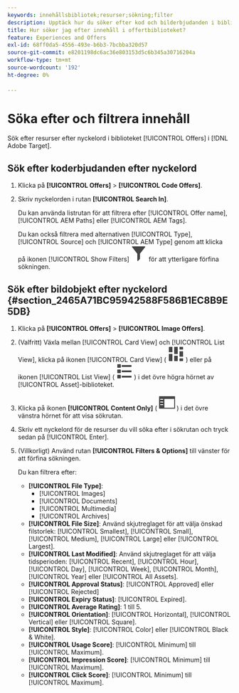 ```yaml
---
keywords: innehållsbibliotek;resurser;sökning;filter
description: Upptäck hur du söker efter kod och bilderbjudanden i biblioteket [!UICONTROL Offers].
title: Hur söker jag efter innehåll i offertbiblioteket?
feature: Experiences and Offers
exl-id: 68ff0da5-4556-493e-b6b3-7bcbba320d57
source-git-commit: e8201198dc6ac36e803153d5c6b345a30716204a
workflow-type: tm+mt
source-wordcount: '192'
ht-degree: 0%

---
```


# Söka efter och filtrera innehåll

Sök efter resurser efter nyckelord i biblioteket [!UICONTROL Offers] i [!DNL Adobe Target].

## Sök efter koderbjudanden efter nyckelord

1. Klicka på **[!UICONTROL Offers]** > **[!UICONTROL Code Offers]**.
1. Skriv nyckelorden i rutan **[!UICONTROL Search In]**.

   Du kan använda listrutan för att filtrera efter [!UICONTROL Offer name], [!UICONTROL AEM Paths] eller [!UICONTROL AEM Tags].

   Du kan också filtrera med alternativen [!UICONTROL Type], [!UICONTROL Source] och [!UICONTROL AEM Type] genom att klicka på ikonen [!UICONTROL Show Filters] ![Visa filter ](/help/main/assets/icons/Filter.svg) för att ytterligare förfina sökningen.

## Sök efter bildobjekt efter nyckelord {#section_2465A71BC95942588F586B1EC8B9E5DB}

1. Klicka på **[!UICONTROL Offers]** > **[!UICONTROL Image Offers]**.

1. (Valfritt) Växla mellan [!UICONTROL Card View] och [!UICONTROL List View], klicka på ikonen [!UICONTROL Card View] ( ![ ikonen för kortvyn ](/help/main/assets/icons/ViewCard.svg) ) eller på ikonen [!UICONTROL List View] ( ![ ikonen för listvyn ](/help/main/assets/icons/ViewList.svg) ) i det övre högra hörnet av [!UICONTROL Asset]-biblioteket.
1. Klicka på ikonen **[!UICONTROL Content Only]** ( ![Endast innehåll ](/help/main/assets/icons/RailLeft.svg) ) i det övre vänstra hörnet för att visa sökrutan.
1. Skriv ett nyckelord för de resurser du vill söka efter i sökrutan och tryck sedan på [!UICONTROL Enter].
1. (Villkorligt) Använd rutan **[!UICONTROL Filters & Options]** till vänster för att förfina sökningen.

   Du kan filtrera efter:

   * **[!UICONTROL File Type]**:
      * [!UICONTROL Images]
      * [!UICONTROL Documents]
      * [!UICONTROL Multimedia]
      * [!UICONTROL Archives]
   * **[!UICONTROL File Size]**: Använd skjutreglaget för att välja önskad filstorlek: [!UICONTROL Smallest], [!UICONTROL Small], [!UICONTROL Medium], [!UICONTROL Large] eller [!UICONTROL Largest].
   * **[!UICONTROL Last Modified]**: Använd skjutreglaget för att välja tidsperioden: [!UICONTROL Recent], [!UICONTROL Hour], [!UICONTROL Day], [!UICONTROL Week], [!UICONTROL Month], [!UICONTROL Year] eller [!UICONTROL All Assets].
   * **[!UICONTROL Approval Status]**: [!UICONTROL Approved] eller [!UICONTROL Rejected]
   * **[!UICONTROL Expiry Status]**: [!UICONTROL Expired].
   * **[!UICONTROL Average Rating]**: 1 till 5.
   * **[!UICONTROL Orientation]**: [!UICONTROL Horizontal], [!UICONTROL Vertical] eller [!UICONTROL Square].
   * **[!UICONTROL Style]**: [!UICONTROL Color] eller [!UICONTROL Black & White].
   * **[!UICONTROL Usage Score]**: [!UICONTROL Minimum] till [!UICONTROL Maximum].
   * **[!UICONTROL Impression Score]**: [!UICONTROL Minimum] till [!UICONTROL Maximum].
   * **[!UICONTROL Click Score]**: [!UICONTROL Minimum] till [!UICONTROL Maximum].
